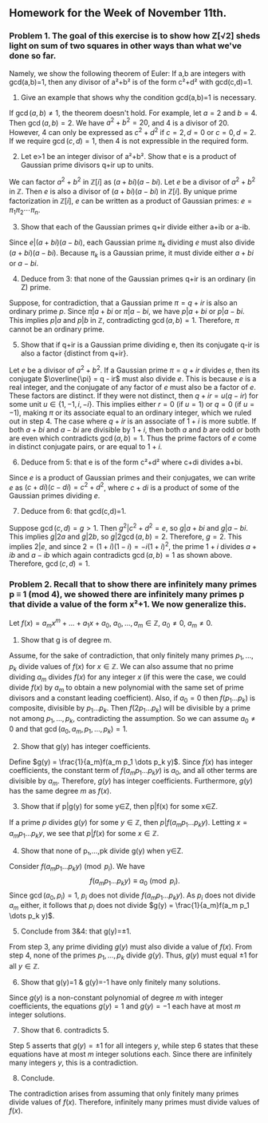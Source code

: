 ## Homework for the Week of November 11th.

### Problem 1. The goal of this exercise is to show how Z[√2] sheds light on sum of two squares in other ways than what we've done so far.

Namely, we show the following theorem of Euler: If a,b are integers with gcd(a,b)=1, then any divisor of a²+b² is of the form c²+d² with gcd(c,d)=1.

1. Give an example that shows why the condition gcd(a,b)=1 is necessary.

If $\gcd(a,b) \neq 1$, the theorem doesn't hold.  For example, let $a = 2$ and $b = 4$. Then $\gcd(a, b) = 2$.  We have $a^2 + b^2 = 20$, and $4$ is a divisor of $20$.  However, $4$ can only be expressed as $c^2 + d^2$ if $c=2, d=0$ or $c=0, d=2$.  If we require $\gcd(c, d) = 1$, then $4$ is not expressible in the required form.

2. Let e>1 be an integer divisor of a²+b². Show that e is a product of Gaussian prime divisors q+ir up to units.

We can factor $a^2 + b^2$ in $\mathbb{Z}[i]$ as $(a + bi)(a - bi)$.  Let $e$ be a divisor of $a^2 + b^2$ in $\mathbb{Z}$. Then $e$ is also a divisor of $(a + bi)(a - bi)$ in $\mathbb{Z}[i]$. By unique prime factorization in $\mathbb{Z}[i]$, $e$ can be written as a product of Gaussian primes: $e = \pi_1 \pi_2 \cdots \pi_n$.

3. Show that each of the Gaussian primes q+ir divide either a+ib or a-ib.

Since $e | (a+bi)(a-bi)$, each Gaussian prime $\pi_k$ dividing $e$ must also divide $(a+bi)(a-bi)$. Because $\pi_k$ is a Gaussian prime, it must divide either $a+bi$ or $a-bi$.

4. Deduce from 3: that none of the Gaussian primes q+ir is an ordinary (in Z) prime.

Suppose, for contradiction, that a Gaussian prime $\pi = q + ir$ is also an ordinary prime $p$. Since $\pi | a+bi$ or $\pi | a-bi$, we have $p | a+bi$ or $p | a-bi$. This implies $p|a$ and $p|b$ in $\mathbb{Z}$, contradicting $\gcd(a, b) = 1$.  Therefore, $\pi$ cannot be an ordinary prime.

5. Show that if q+ir is a Gaussian prime dividing e, then its conjugate q-ir is also a factor {distinct from q+ir}.

Let $e$ be a divisor of $a^2+b^2$. If a Gaussian prime $\pi = q + ir$ divides $e$, then its conjugate $\overline{\pi} = q - ir$ must also divide $e$. This is because $e$ is a real integer, and the conjugate of any factor of $e$ must also be a factor of $e$.  These factors are distinct. If they were not distinct, then $q + ir = u(q - ir)$ for some unit $u \in \{1, -1, i, -i\}$. This implies either $r=0$ (if $u=1$) or $q=0$ (if $u=-1$), making $\pi$ or its associate equal to an ordinary integer, which we ruled out in step 4. The case where $q + ir$ is an associate of $1+i$ is more subtle. If both $a+bi$ and $a-bi$ are divisible by $1+i$, then both $a$ and $b$ are odd or both are even which contradicts $\gcd(a,b)=1$.  Thus the prime factors of $e$ come in distinct conjugate pairs, or are equal to $1+i$.

6. Deduce from 5: that e is of the form c²+d² where c+di divides a+bi.

Since $e$ is a product of Gaussian primes and their conjugates, we can write $e$ as $(c+di)(c-di) = c^2+d^2$, where $c+di$ is a product of some of the Gaussian primes dividing $e$.

7. Deduce from 6: that gcd(c,d)=1.

Suppose $\gcd(c, d) = g > 1$. Then $g^2 | c^2 + d^2 = e$, so $g | a+bi$ and $g | a-bi$.  This implies $g|2a$ and $g|2b$, so $g | 2\gcd(a, b) = 2$. Therefore, $g=2$. This implies $2 | e$, and since $2=(1+i)(1-i)=-i(1+i)^2$, the prime $1+i$ divides $a+ib$ and $a-ib$ which again contradicts $\gcd(a,b)=1$ as shown above.  Therefore, $\gcd(c, d) = 1$.

### Problem 2. Recall that to show there are infinitely many primes p ≡ 1 (mod 4), we showed there are infinitely many primes p that divide a value of the form x²+1. We now generalize this.

Let $f(x) = a_mx^m + ... + a_1x + a_0$, $a_0,...,a_m \in \mathbb{Z}$, $a_0\neq0$, $a_m\neq0$.

1. Show that g is of degree m.

Assume, for the sake of contradiction, that only finitely many primes $p_1, \dots, p_k$ divide values of $f(x)$ for $x \in \mathbb{Z}$. We can also assume that no prime dividing $a_m$ divides $f(x)$ for any integer $x$ (if this were the case, we could divide $f(x)$ by $a_m$ to obtain a new polynomial with the same set of prime divisors and a constant leading coefficient). Also, if $a_0 = 0$ then $f(p_1 \dots p_k)$ is composite, divisible by $p_1 \dots p_k$. Then $f(2p_1 \dots p_k)$ will be divisible by a prime not among $p_1, \dots, p_k$, contradicting the assumption. So we can assume $a_0 \neq 0$ and that $\gcd(a_0, a_m, p_1, \dots, p_k) = 1$.

2. Show that g(y) has integer coefficients.

Define $g(y) = \frac{1}{a_m}f(a_m p_1 \dots p_k y)$.  Since $f(x)$ has integer coefficients, the constant term of $f(a_m p_1 \dots p_k y)$ is $a_0$, and all other terms are divisible by $a_m$. Therefore, $g(y)$ has integer coefficients. Furthermore, $g(y)$ has the same degree $m$ as $f(x)$.

3. Show that if p|g(y) for some y∈Z, then p|f(x) for some x∈Z.

If a prime $p$ divides $g(y)$ for some $y \in \mathbb{Z}$, then $p | f(a_m p_1 \dots p_k y)$.  Letting $x = a_m p_1 \dots p_k y$, we see that $p | f(x)$ for some $x \in \mathbb{Z}$.

4. Show that none of p₁,...,pk divide g(y) when y∈Z.

Consider $f(a_m p_1 \dots p_k y) \pmod{p_i}$. We have
$$f(a_m p_1 \dots p_k y) \equiv a_0 \pmod{p_i}\text{.}$$
Since $\gcd(a_0, p_i) = 1$, $p_i$ does not divide $f(a_m p_1 \dots p_k y)$. As $p_i$ does not divide $a_m$ either, it follows that $p_i$ does not divide $g(y) = \frac{1}{a_m}f(a_m p_1 \dots p_k y)$.

5. Conclude from 3&4: that g(y)=±1.

From step 3, any prime dividing $g(y)$ must also divide a value of $f(x)$. From step 4, none of the primes $p_1, \dots, p_k$ divide $g(y)$. Thus, $g(y)$ must equal $\pm 1$ for all $y \in \mathbb{Z}$.

6. Show that g(y)=1 & g(y)=-1 have only finitely many solutions.

Since $g(y)$ is a non-constant polynomial of degree $m$ with integer coefficients, the equations $g(y) = 1$ and $g(y) = -1$ each have at most $m$ integer solutions.

7. Show that 6. contradicts 5.

Step 5 asserts that $g(y) = \pm 1$ for all integers $y$, while step 6 states that these equations have at most $m$ integer solutions each. Since there are infinitely many integers $y$, this is a contradiction.

8. Conclude.

The contradiction arises from assuming that only finitely many primes divide values of $f(x)$. Therefore, infinitely many primes must divide values of $f(x)$.

